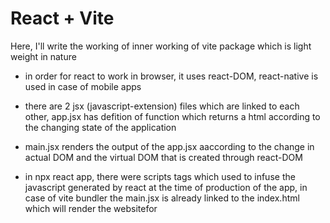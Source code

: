 # React + Vite

Here, I'll write the working of inner working of vite package which is light weight in nature

- in order for react to work in browser, it uses react-DOM, react-native is used in case of mobile apps

- there are 2 jsx (javascript-extension) files which are linked to each other, app.jsx has defition of function which returns a html according to the changing state of the application

- main.jsx renders the output of the app.jsx aaccording to the change in actual DOM and the virtual DOM that is created through react-DOM

- in npx react app, there were scripts tags which used to infuse the javascript generated by react at the time of production of the app, in case of vite bundler the main.jsx is already linked to the index.html which will render the websitefor
